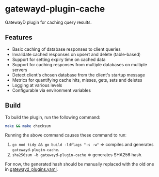 # gatewayd-plugin-cache

GatewayD plugin for caching query results.

## Features

- Basic caching of database responses to client queries
- Invalidate cached responses on upsert and delete (table-based)
- Support for setting expiry time on cached data
- Support for caching responses from multiple databases on multiple servers
- Detect client's chosen database from the client's startup message
- Metrics for quantifying cache hits, misses, gets, sets and deletes
- Logging at various levels
- Configurable via environment variables

## Build

To build the plugin, run the following command:

```bash
make && make checksum
```

Running the above command causes these command to run:

1. `go mod tidy && go build -ldflags "-s -w"` ⇒ compiles and generates `gatewayd-plugin-cache`.
2. `sha256sum -b gatewayd-plugin-cache` ⇒ generates SHA256 hash.

For now, the generated hash should be manually replaced with the old one in [gatewayd_plugins.yaml](https://github.com/gatewayd-io/gatewayd/blob/1e06a1d9f1e8a9f455992cbf43fedf587a92a81e/gatewayd_plugins.yaml#L73).
